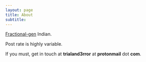 ```yaml
---
layout: page
title: About
subtitle: 
---
```


[Fractional-gen](https://en.wikipedia.org/wiki/Immigrant_generations) Indian. 

Post rate is highly variable.

If you must, get in touch at **trialand3rror** at **protonmail** dot **com**. 